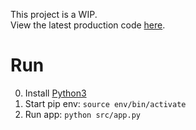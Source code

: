 This project is a WIP. </br>
View the latest production code [here](https://panorama-pro.herokuapp.com/).

# Run
0. Install [Python3](https://www.python.org/downloads/)
1. Start pip env: `source env/bin/activate`
2. Run app: `python src/app.py`

